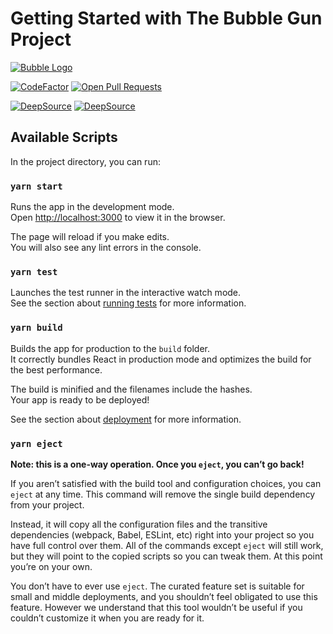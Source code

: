 # Getting Started with The Bubble Gun Project

[![Bubble Logo](https://cutpix.github.com/bubble/images/png/bubble_cover.png)](https://cutpix.github.com/bubble)

[![CodeFactor](https://www.codefactor.io/repository/github/cutpix/bubble-gun/badge/main)](https://www.codefactor.io/repository/github/cutpix/bubble-gun/overview/main)
[![Open Pull Requests](https://img.shields.io/github/issues-pr-raw/cutpix/bubble-gun)](https://github.com/cutpix/bubble-gun/pulls)

[![DeepSource](https://deepsource.io/gh/cutpix/bubble-gun.svg/?label=active+issues&show_trend=true)](https://deepsource.io/gh/cutpix/bubble-gun/?ref=repository-badge) [![DeepSource](https://deepsource.io/gh/cutpix/bubble-gun.svg/?label=resolved+issues&show_trend=true)](https://deepsource.io/gh/cutpix/bubble-gun/?ref=repository-badge)

## Available Scripts

In the project directory, you can run:

### `yarn start`

Runs the app in the development mode.\
Open [http://localhost:3000](http://localhost:3000) to view it in the browser.

The page will reload if you make edits.\
You will also see any lint errors in the console.

### `yarn test`

Launches the test runner in the interactive watch mode.\
See the section about [running tests](https://facebook.github.io/create-react-app/docs/running-tests) for more information.

### `yarn build`

Builds the app for production to the `build` folder.\
It correctly bundles React in production mode and optimizes the build for the best performance.

The build is minified and the filenames include the hashes.\
Your app is ready to be deployed!

See the section about [deployment](https://facebook.github.io/create-react-app/docs/deployment) for more information.

### `yarn eject`

**Note: this is a one-way operation. Once you `eject`, you can’t go back!**

If you aren’t satisfied with the build tool and configuration choices, you can `eject` at any time. This command will remove the single build dependency from your project.

Instead, it will copy all the configuration files and the transitive dependencies (webpack, Babel, ESLint, etc) right into your project so you have full control over them. All of the commands except `eject` will still work, but they will point to the copied scripts so you can tweak them. At this point you’re on your own.

You don’t have to ever use `eject`. The curated feature set is suitable for small and middle deployments, and you shouldn’t feel obligated to use this feature. However we understand that this tool wouldn’t be useful if you couldn’t customize it when you are ready for it.

